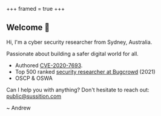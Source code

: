 +++
framed = true
+++

## Welcome 👋

Hi, I'm a cyber security researcher from Sydney, Australia.

Passionate about building a safer digital world for all.

- Authored [CVE-2020-7693](https://nvd.nist.gov/vuln/detail/CVE-2020-7693).
- Top 500 ranked [security researcher at Bugcrowd](https://bugcrowd.com/sussition) (2021)
- OSCP & OSWA

Can I help you with anything? Don't hesitate to reach out: [public@sussition.com](mailto:public@sussition.com)

~ Andrew